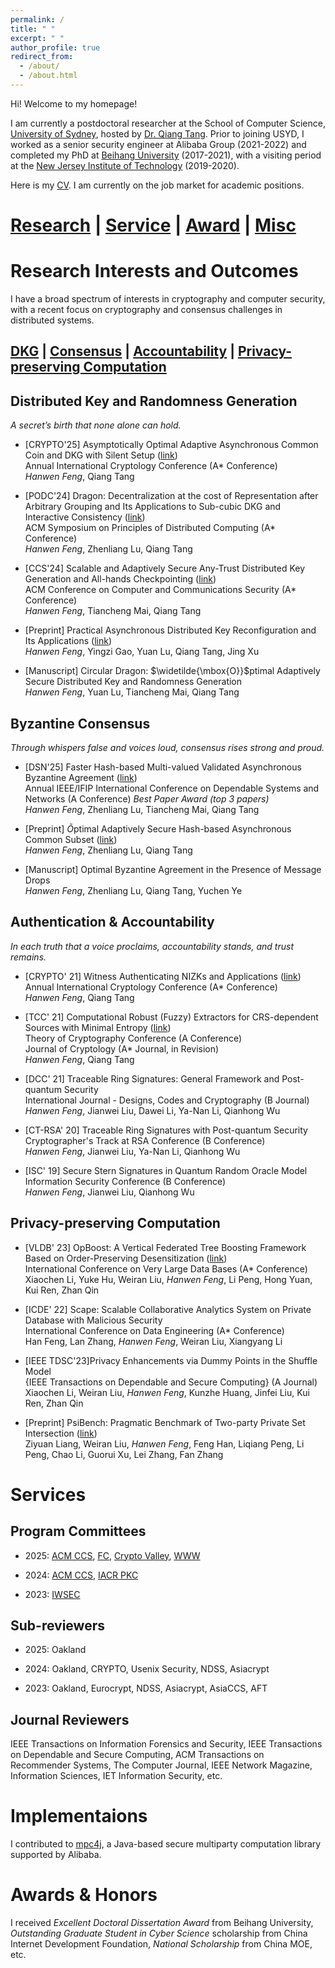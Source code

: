 ```yaml
---
permalink: /
title: " "
excerpt: " "
author_profile: true
redirect_from: 
  - /about/
  - /about.html
---
```



Hi! Welcome to my homepage!

I am currently a postdoctoral researcher at the School of Computer Science, [University of Sydney](https://www.sydney.edu.au/), hosted by [Dr. Qiang Tang](https://alkistang.github.io/). Prior to joining USYD, I worked as a senior security engineer at Alibaba Group (2021-2022) and completed my PhD at [Beihang University](https://ev.buaa.edu.cn/) (2017-2021), with a visiting period at the [New Jersey Institute of Technology](https://www.njit.edu/) (2019-2020).

Here is my [CV](https://drive.google.com/file/d/1_0m7B9iVUsJsK_cWqAPafldvU1ruXhVF/view?usp=sharing). I am currently on the job market for academic positions. 

# [Research](#research) | [Service](#service) | [Award](#award) | [Misc](#misc) 


Research Interests and Outcomes <a name="research"></a>
======
I have a broad spectrum of interests in cryptography and computer security, with a recent focus on cryptography and consensus challenges in distributed systems. 

## [DKG](#dkg) | [Consensus](#ba) | [Accountability](#account) | [Privacy-preserving Computation](#privacy) 

Distributed Key and Randomness Generation <a name="dkg"></a>
------------------------------
*A secret’s birth that none alone can hold.*

- [CRYPTO'25] Asymptotically Optimal Adaptive Asynchronous Common Coin and DKG with Silent Setup ([link](https://eprint.iacr.org/2024/2098))  
Annual International Cryptology Conference (A* Conference)  
*Hanwen Feng*, Qiang Tang 

- [PODC'24] Dragon: Decentralization at the cost of Representation after Arbitrary Grouping and Its Applications to Sub-cubic DKG and Interactive Consistency ([link](https://eprint.iacr.org/2024/168.pdf))  
ACM Symposium on Principles of Distributed Computing (A* Conference)  
*Hanwen Feng*, Zhenliang Lu, Qiang Tang

- [CCS'24] Scalable and Adaptively Secure Any-Trust Distributed Key Generation and All-hands Checkpointing ([link](https://eprint.iacr.org/2023/1773.pdf))  
ACM Conference on Computer and Communications Security (A* Conference)  
*Hanwen Feng*, Tiancheng Mai, Qiang Tang

- [Preprint] Practical Asynchronous Distributed Key Reconfiguration and Its Applications ([link](https://eprint.iacr.org/2025/149))  
*Hanwen Feng*, Yingzi Gao, Yuan Lu, Qiang Tang, Jing Xu

- [Manuscript] Circular Dragon: $\widetilde{\mbox{O}}$ptimal Adaptively Secure Distributed Key and Randomness Generation  
*Hanwen Feng*, Yuan Lu, Tiancheng Mai, Qiang Tang


Byzantine Consensus <a name="ba"></a>
------------------------------
*Through whispers false and voices loud, consensus rises strong and proud.*

- [DSN'25] Faster Hash-based Multi-valued Validated Asynchronous Byzantine Agreement ([link](https://eprint.iacr.org/2024/479))  
 Annual IEEE/IFIP International Conference on Dependable Systems and Networks (A Conference)
*Best Paper Award (top 3 papers)*   
 *Hanwen Feng*, Zhenliang Lu, Tiancheng Mai, Qiang Tang

- [Preprint] $\widetilde{O}$ptimal Adaptively Secure Hash-based Asynchronous Common Subset ([link](https://eprint.iacr.org/2024/1710))  
*Hanwen Feng*, Zhenliang Lu,  Qiang Tang

- [Manuscript] Optimal Byzantine Agreement in the Presence of Message Drops  
*Hanwen Feng*, Zhenliang Lu,  Qiang Tang, Yuchen Ye

Authentication & Accountability <a name="account"></a>
------------------------------
 *In each truth that a voice proclaims, accountability stands, and trust remains.*

 - [CRYPTO' 21] Witness Authenticating NIZKs and Applications ([link](https://eprint.iacr.org/2023/1276.pdf))  
Annual International Cryptology Conference (A* Conference)  
*Hanwen Feng*, Qiang Tang

 - [TCC' 21] Computational Robust (Fuzzy) Extractors for CRS-dependent Sources with Minimal Entropy ([link](https://eprint.iacr.org/2021/1228.pdf))  
Theory of Cryptography Conference (A Conference)  
Journal of Cryptology (A* Journal, in Revision)  
*Hanwen Feng*, Qiang Tang

 - [DCC' 21] Traceable Ring Signatures: General Framework and Post-quantum Security  
International Journal  - Designs, Codes and Cryptography (B Journal)  
*Hanwen Feng*, Jianwei Liu, Dawei Li, Ya-Nan Li, Qianhong Wu

 
 - [CT-RSA' 20] Traceable Ring Signatures with Post-quantum Security  
 Cryptographer's Track at RSA Conference (B Conference)  
 *Hanwen Feng*, Jianwei Liu, Ya-Nan Li, Qianhong Wu

 - [ISC' 19] Secure Stern Signatures in Quantum Random Oracle Model  
Information Security Conference (B Conference)  
*Hanwen Feng*, Jianwei Liu, Qianhong Wu


Privacy-preserving Computation <a name="privacy"></a>
------------------------------

- [VLDB' 23] OpBoost: A Vertical Federated Tree Boosting Framework Based on Order-Preserving Desensitization ([link](https://arxiv.org/pdf/2210.01318))  
International Conference on Very Large Data Bases (A* Conference)  
Xiaochen Li, Yuke Hu, Weiran Liu, *Hanwen Feng*, Li Peng, Hong Yuan, Kui Ren, Zhan Qin

- [ICDE' 22] Scape: Scalable Collaborative Analytics System on Private Database with Malicious Security   
International Conference on Data Engineering (A* Conference)  
Han Feng, Lan Zhang, *Hanwen Feng*, Weiran Liu, Xiangyang Li

 - [IEEE TDSC'23]Privacy Enhancements via Dummy Points in the Shuffle Model  
{IEEE Transactions on Dependable and Secure Computing} (A Journal)  
Xiaochen Li, Weiran Liu, *Hanwen Feng*, Kunzhe Huang, Jinfei Liu, Kui Ren, Zhan Qin

- [Preprint] PsiBench: Pragmatic Benchmark of Two-party Private Set Intersection ([link](https://eprint.iacr.org/2020/1541))  
Ziyuan Liang, Weiran Liu, *Hanwen Feng*, Feng Han, Liqiang Peng, Li Peng, Chao Li, Guorui Xu, Lei Zhang, Fan Zhang


Services <a name="service"></a>
======

Program Committees
---------------

- 2025: [ACM CCS](https://www.sigsac.org/ccs/CCS2025/program-committee/), [FC](https://fc25.ifca.ai/cfp.html), [Crypto Valley](https://cryptovalleyconference.com/call-for-papers), [WWW](https://www2025.thewebconf.org/)

- 2024: [ACM CCS](https://www.sigsac.org/ccs/CCS2024/organization/prog-committee.html), [IACR PKC](https://pkc.iacr.org/2024/callforpapers.php)

- 2023: [IWSEC](https://www.iwsec.org/2023/cfp.html)

Sub-reviewers
---------------
- 2025: Oakland

- 2024: Oakland, CRYPTO, Usenix Security, NDSS, Asiacrypt

- 2023: Oakland, Eurocrypt, NDSS, Asiacrypt, AsiaCCS, AFT



Journal Reviewers
---------------
IEEE Transactions on Information Forensics and Security, IEEE Transactions on Dependable and Secure Computing,
ACM Transactions on Recommender Systems, The Computer Journal, IEEE Network Magazine, Information Sciences, IET Information Security, etc.



Implementaions <a name="misc"></a>
======
I contributed to [mpc4j](https://github.com/alibaba-edu/mpc4j), a Java-based secure multiparty computation library supported by Alibaba.

Awards & Honors <a name="award"></a>
======
I received *Excellent Doctoral Dissertation Award* from Beihang University, *Outstanding Graduate Student in Cyber Science* scholarship from China Internet Development Foundation, *National Scholarship* from China MOE, etc.

